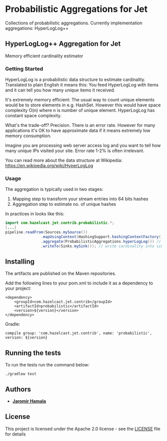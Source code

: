 # Probabilistic Aggregations for Jet
Collections of probabilistic aggregations.
Currently implementation aggregations: HyperLogLog++

## HyperLogLog++ Aggregation for Jet 

Memory efficient cardinality estimator

### Getting Started
HyperLogLog is a probabilistic data structure to estimate cardinality. 
Translated to plain English it means this: You feed HyperLogLog with items
and it can tell you how many *unique* items it received. 

It's extremely memory efficient: The usual way to count unique elements would be
to store elements in e.g. HashSet. However this would have space complexity O(n)
where n is number of unique element. HyperLogLog has constant space complexity. 
 
What's the trade-off? Precision. There is an error rate. However for many applications
it's OK to have approximate data if it means extremely low memory consumption. 

Imagine you are processing web server access log and you want to tell how many unique
IPs visited your site. Error rate 1-2% is often irrelevant. 

You can read more about the data structure at Wikipedia: https://en.wikipedia.org/wiki/HyperLogLog   

### Usage

The aggregation is typically used in two stages:
1. Mapping step to transform your stream entries into 64 bits hashes
2. Aggregation step to estimate no. of unique hashes

In practices in looks like this:
```java
import com.hazelcast.jet.contrib.probabilistic.*;
[...]
pipeline.readFrom(Sources.mySource())
                .mapUsingContext(HashingSupport.hashingContextFactory(), HashingSupport.hashingFn()) // hash items 
                .aggregate(ProbabilisticAggregations.hyperLogLog()) // actual aggregation
                .writeTo(Sinks.mySink()); // write cardinality into sink
```


## Installing

The artifacts are published on the Maven repositories. 

Add the following lines to your pom.xml to include it as a dependency to your project:

```
<dependency>
    <groupId>com.hazelcast.jet.contrib</groupId>
    <artifactId>probabilistic</artifactId>
    <version>${version}</version>
</dependency>
```


Gradle: 
```
compile group: 'com.hazelcast.jet.contrib', name: 'probabilistic', version: ${version}
```



## Running the tests

To run the tests run the command below: 

```
./gradlew test
```
## Authors

* **[Jaromir Hamala](https://github.com/jerrinot)**
## License

This project is licensed under the Apache 2.0 license - see the [LICENSE](LICENSE) 
file for details